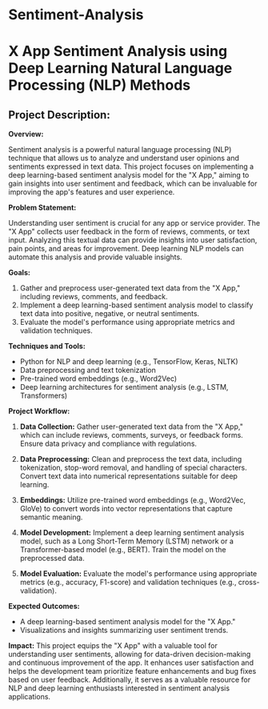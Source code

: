 # Sentiment-Analysis
# X App Sentiment Analysis using Deep Learning Natural Language Processing (NLP) Methods

## **Project Description:**

**Overview:**

Sentiment analysis is a powerful natural language processing (NLP) technique that allows us to analyze and understand user opinions and sentiments expressed in text data. This project focuses on implementing a deep learning-based sentiment analysis model for the "X App," aiming to gain insights into user sentiment and feedback, which can be invaluable for improving the app's features and user experience.

**Problem Statement:**

Understanding user sentiment is crucial for any app or service provider. The "X App" collects user feedback in the form of reviews, comments, or text input. Analyzing this textual data can provide insights into user satisfaction, pain points, and areas for improvement. Deep learning NLP models can automate this analysis and provide valuable insights.

**Goals:**

1. Gather and preprocess user-generated text data from the "X App," including reviews, comments, and feedback.
2. Implement a deep learning-based sentiment analysis model to classify text data into positive, negative, or neutral sentiments.
3. Evaluate the model's performance using appropriate metrics and validation techniques.

**Techniques and Tools:**

- Python for NLP and deep learning (e.g., TensorFlow, Keras, NLTK)
- Data preprocessing and text tokenization
- Pre-trained word embeddings (e.g., Word2Vec)
- Deep learning architectures for sentiment analysis (e.g., LSTM, Transformers)

**Project Workflow:**

1. **Data Collection:** Gather user-generated text data from the "X App," which can include reviews, comments, surveys, or feedback forms. Ensure data privacy and compliance with regulations.

2. **Data Preprocessing:** Clean and preprocess the text data, including tokenization, stop-word removal, and handling of special characters. Convert text data into numerical representations suitable for deep learning.

3. **Embeddings:** Utilize pre-trained word embeddings (e.g., Word2Vec, GloVe) to convert words into vector representations that capture semantic meaning.

4. **Model Development:** Implement a deep learning sentiment analysis model, such as a Long Short-Term Memory (LSTM) network or a Transformer-based model (e.g., BERT). Train the model on the preprocessed data.

5. **Model Evaluation:** Evaluate the model's performance using appropriate metrics (e.g., accuracy, F1-score) and validation techniques (e.g., cross-validation).


**Expected Outcomes:**
- A deep learning-based sentiment analysis model for the "X App."
- Visualizations and insights summarizing user sentiment trends.

**Impact:**
This project equips the "X App" with a valuable tool for understanding user sentiments, allowing for data-driven decision-making and continuous improvement of the app. It enhances user satisfaction and helps the development team prioritize feature enhancements and bug fixes based on user feedback. Additionally, it serves as a valuable resource for NLP and deep learning enthusiasts interested in sentiment analysis applications.
